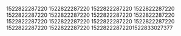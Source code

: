 1522822287220
1522822287220
1522822287220
1522822287220
1522822287220
1522822287220
1522822287220
1522822287220
1522822287220
1522822287220
1522822287220
1522822287220
1522822287220
1522822287220
15228222872201522833027377